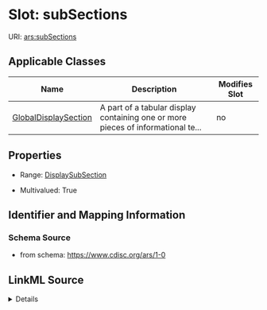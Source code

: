 # Slot: subSections

URI: [ars:subSections](https://www.cdisc.org/ars/1-0/subSections)



<!-- no inheritance hierarchy -->




## Applicable Classes

| Name | Description | Modifies Slot |
| --- | --- | --- |
[GlobalDisplaySection](GlobalDisplaySection.md) | A part of a tabular display containing one or more pieces of informational te... |  no  |







## Properties

* Range: [DisplaySubSection](DisplaySubSection.md)

* Multivalued: True





## Identifier and Mapping Information







### Schema Source


* from schema: https://www.cdisc.org/ars/1-0




## LinkML Source

<details>
```yaml
name: subSections
from_schema: https://www.cdisc.org/ars/1-0
rank: 1000
multivalued: true
alias: subSections
domain_of:
- GlobalDisplaySection
range: DisplaySubSection
inlined: true
inlined_as_list: true

```
</details>